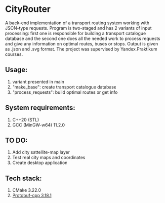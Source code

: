 CityRouter
=============

A back-end implementation of a transport routing system working with JSON-type requests. Program is two-staged and has 2 variants of input processing: first one is responsible for building a transport catalogue database and the second one does all the needed work to process requests and give any information on optimal routes, buses or stops.
Output is given as .json and .svg format. The project was supervised by Yandex.Praktikum courses.

**Usage:**
-------

1. variant presented in main
2. "make_base": create transport catalogue database
3. "process_requests": build optimal routes or get info


**System requirements:**
-------

1. C++20 (STL)
2. GCC (MinGW-w64) 11.2.0


**TO DO:**
-------

1. Add city sattellite-map layer
2. Test real city maps and coordinates
3. Create desktop application


**Tech stack:**
-------

1. CMake 3.22.0
2. [Protobuf-cpp 3.18.1](https://github.com/protocolbuffers/protobuf)

